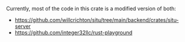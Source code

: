 Currently, most of the code in this crate is a modified version of both:
- https://github.com/willcrichton/situ/tree/main/backend/crates/situ-server
- https://github.com/integer32llc/rust-playground
